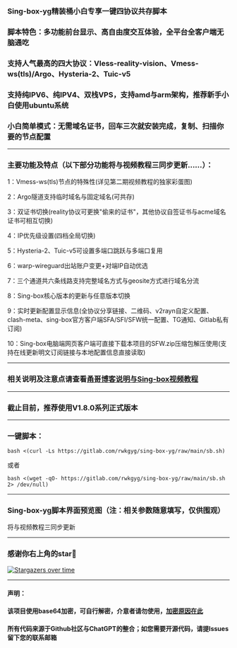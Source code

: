 
### Sing-box-yg精装桶小白专享一键四协议共存脚本
### 脚本特色：多功能前台显示、高自由度交互体验，全平台全客户端无脑通吃
### 支持人气最高的四大协议：Vless-reality-vision、Vmess-ws(tls)/Argo、Hysteria-2、Tuic-v5
### 支持纯IPV6、纯IPV4、双栈VPS，支持amd与arm架构，推荐新手小白使用ubuntu系统
### 小白简单模式：无需域名证书，回车三次就安装完成，复制、扫描你要的节点配置
--------------------------------------------------------------
### 主要功能及特点（以下部分功能将与视频教程三同步更新……）：
1：Vmess-ws(tls)节点的特殊性(详见第二期视频教程的独家彩蛋图)

2：Argo隧道支持临时域名与固定域名(可共存)
 
3：双证书切换(reality协议可更换"偷来的证书"，其他协议自签证书与acme域名证书可相互切换)

4：IP优先级设置(四档全局切换)

5：Hysteria-2、Tuic-v5可设置多端口跳跃与多端口复用

6：warp-wireguard出站账户变更+对端IP自动优选

7：三个通道共六条线路支持完整域名方式与geosite方式进行域名分流

8：Sing-box核心版本的更新与任意版本切换

9：实时更新配置显示信息(全协议分享链接、二维码、v2rayn自定义配置、clash-meta、sing-box官方客户端SFA/SFI/SFW统一配置、TG通知、Gitlab私有订阅)

10：Sing-box电脑端网页客户端可直接下载本项目的SFW.zip压缩包解压使用(支持在线更新明文订阅链接与本地配置信息直接读取)

------------------------------------------------------------------------------------

### 相关说明及注意点请查看[甬哥博客说明与Sing-box视频教程](https://ygkkk.blogspot.com/2023/10/sing-box-yg.html)
--------------------------------------------------------------
### 截止目前，推荐使用V1.8.0系列正式版本

--------------------------------------------------------------

### 一键脚本：
```
bash <(curl -Ls https://gitlab.com/rwkgyg/sing-box-yg/raw/main/sb.sh)
```
或者
```
bash <(wget -qO- https://gitlab.com/rwkgyg/sing-box-yg/raw/main/sb.sh 2> /dev/null)
```

-----------------------------------
### Sing-box-yg脚本界面预览图（注：相关参数随意填写，仅供围观）

将与视频教程三同步更新

-----------------------------------------------------
### 感谢你右上角的star🌟
[![Stargazers over time](https://starchart.cc/yonggekkk/sing-box-yg.svg)](https://starchart.cc/yonggekkk/sing-box-yg)

---------------------------------------
#### 声明：

#### 该项目使用base64加密，可自行解密，介意者请勿使用，[加密原因在此](https://ygkkk.blogspot.com/2022/06/github.html)

#### 所有代码来源于Github社区与ChatGPT的整合；如您需要开源代码，请提Issues留下您的联系邮箱
